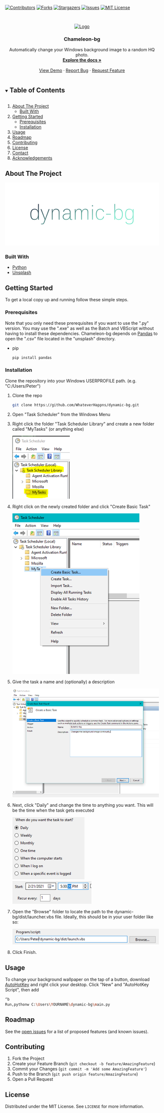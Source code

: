 [![Contributors][contributors-shield]][contributors-url]
[![Forks][forks-shield]][forks-url]
[![Stargazers][stars-shield]][stars-url]
[![Issues][issues-shield]][issues-url]
[![MIT License][license-shield]][license-url]



<!-- PROJECT LOGO -->
<br />
<p align="center">
  <a href="https://github.com/WhateverHappns/dynamic-bg">
    <img src="https://www.svgrepo.com/show/21256/chameleon.svg" alt="Logo" width="80" height="80">
  </a>

  <h3 align="center">Chameleon-bg</h3>

  <p align="center">
    Automatically change your Windows background image to a random HQ photo.
    <br />
    <a href="https://github.com/WhateverHappns/dynamic-bg"><strong>Explore the docs »</strong></a>
    <br />
    <br />
    <a href="https://github.com/WhateverHappns/dynamic-bg">View Demo</a>
    ·
    <a href="https://github.com/WhateverHappns/dynamic-bg/issues">Report Bug</a>
    ·
    <a href="https://github.com/WhateverHappns/dynamic-bg/issues">Request Feature</a>
  </p>
</p>



<!-- TABLE OF CONTENTS -->
<details open="open">
  <summary><h2 style="display: inline-block">Table of Contents</h2></summary>
  <ol>
    <li>
      <a href="#about-the-project">About The Project</a>
      <ul>
        <li><a href="#built-with">Built With</a></li>
      </ul>
    </li>
    <li>
      <a href="#getting-started">Getting Started</a>
      <ul>
        <li><a href="#prerequisites">Prerequisites</a></li>
        <li><a href="#installation">Installation</a></li>
      </ul>
    </li>
    <li><a href="#usage">Usage</a></li>
    <li><a href="#roadmap">Roadmap</a></li>
    <li><a href="#contributing">Contributing</a></li>
    <li><a href="#license">License</a></li>
    <li><a href="#contact">Contact</a></li>
    <li><a href="#acknowledgements">Acknowledgements</a></li>
  </ol>
</details>



<!-- ABOUT THE PROJECT -->
## About The Project

![Product Name Screen Shot](images/cover.png)
<!--
Here's a blank template to get started:
**To avoid retyping too much info. Do a search and replace with your text editor for the following:**
`WhateverHappns`, `dynamic-db`, `twitter_handle`, `email`, `project_title`, `project_description`
-->


### Built With

* [Python](https://www.python.org)
* [Unsplash](https://unsplash.com)



<!-- GETTING STARTED -->
## Getting Started

To get a local copy up and running follow these simple steps.

### Prerequisites

Note that you only need these prerequisites if you want to use the ".py" version. You may use the ".exe" as well as the Batch and VBScript without having to install these dependencies.
Chameleon-bg depends on [Pandas](https://pypi.org/project/pandas/) to open the ".csv" file located in the "unsplash" directory.
* pip 
  ```sh
  pip install pandas
  ```

### Installation

Clone the repository into your Windows USERPROFILE path. (e.g. "C:/Users/Peter")

1. Clone the repo
   ```sh
   git clone https://github.com/WhateverHappns/dynamic-bg.git
   ```
2. Open "Task Scheduler" from the Windows Menu

3. Right click the folder "Task Scheduler Library" and create a new folder called "MyTasks" (or anything else)

   ![Image 1](images/Capture.PNG)

4. Right click on the newly created folder and click "Create Basic Task"

   ![Image 2](images/CaptureClick.png)

5. Give the task a name and (optionally) a description

   ![Image 3](images/Capture2.PNG)

6. Next, click "Daily" and change the time to anything you want. This will be the time when the task gets executed

   ![Image 4](images/Capture3.PNG) ![Image 5](images/Capture4.PNG)

7. Open the "Browse" folder to locate the path to the dynamic-bg/dist/launcher.vbs file. Ideally, this should be in your user folder like so:

   ![Image 6](images/Capture5.PNG)

8. Click Finish.


<!-- USAGE EXAMPLES -->
## Usage

To change your background wallpaper on the tap of a button, download [AutoHotKey](https://www.autohotkey.com) and right click your desktop. Click "New" and "AutoHotKey Script", then add 
   ```sh
   ^b
   Run,pythonw C:\Users\YOURNAME\dynamic-bg\main.py
   ```
<!--
_For more examples, please refer to the [Documentation](https://example.com)_
-->



<!-- ROADMAP -->
## Roadmap

See the [open issues](https://github.com/WhateverHappns/dynamic-bg/issues) for a list of proposed features (and known issues).



<!-- CONTRIBUTING -->
## Contributing

1. Fork the Project
2. Create your Feature Branch (`git checkout -b feature/AmazingFeature`)
3. Commit your Changes (`git commit -m 'Add some AmazingFeature'`)
4. Push to the Branch (`git push origin feature/AmazingFeature`)
5. Open a Pull Request



<!-- LICENSE -->
## License

Distributed under the MIT License. See `LICENSE` for more information.


<!-- MARKDOWN LINKS & IMAGES -->
<!-- https://www.markdownguide.org/basic-syntax/#reference-style-links -->
[contributors-shield]: https://img.shields.io/github/contributors/WhateverHappns/dynamic-bg.svg?style=for-the-badge
[contributors-url]: https://github.com/WhateverHappns/dynamic-bg/graphs/contributors
[forks-shield]: https://img.shields.io/github/forks/WhateverHappns/dynamic-bg.svg?style=for-the-badge
[forks-url]: https://github.com/WhateverHappns/dynamic-bg/network/members
[stars-shield]: https://img.shields.io/github/stars/WhateverHappns/dynamic-bg.svg?style=for-the-badge
[stars-url]: https://github.com/WhateverHappns/dynamic-bg/stargazers
[issues-shield]: https://img.shields.io/github/issues/WhateverHappns/repo.svg?style=for-the-badge
[issues-url]: https://github.com/WhateverHappns/dynamic-bg/issues
[license-shield]: https://img.shields.io/github/license/WhateverHappns/dynamic-bg.svg?style=for-the-badge
[license-url]: https://github.com/WhateverHappns/dynamic-bg/blob/master/LICENSE
